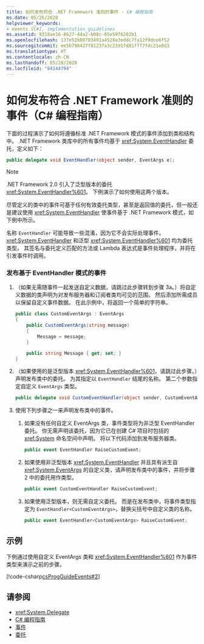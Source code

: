 ```yaml
---
title: 如何发布符合 .NET Framework 准则的事件 - C# 编程指南
ms.date: 05/26/2020
helpviewer_keywords:
- events [C#], implementation guidelines
ms.assetid: 9310ae16-8627-44a2-b08c-05e5976202b1
ms.openlocfilehash: 137e52b80703491a4528a3eddc7fa12f9dce6f52
ms.sourcegitcommit: ee5b798427f81237a3c23d1fd81fff7fdc21e8d3
ms.translationtype: HT
ms.contentlocale: zh-CN
ms.lasthandoff: 05/28/2020
ms.locfileid: "84144794"
---
```

# <a name="how-to-publish-events-that-conform-to-net-framework-guidelines-c-programming-guide"></a>如何发布符合 .NET Framework 准则的事件（C# 编程指南）

下面的过程演示了如何将遵循标准 .NET Framework 模式的事件添加到类和结构中。 .NET Framework 类库中的所有事件均基于 <xref:System.EventHandler> 委托，定义如下：

```csharp
public delegate void EventHandler(object sender, EventArgs e);
```

> [!NOTE]
> .NET Framework 2.0 引入了泛型版本的委托 <xref:System.EventHandler%601>。 下例演示了如何使用这两个版本。

尽管定义的类中的事件可基于任何有效委托类型，甚至是返回值的委托，但一般还是建议使用 <xref:System.EventHandler> 使事件基于 .NET Framework 模式，如下例中所示。

名称 `EventHandler` 可能导致一些混淆，因为它不会实际处理事件。 <xref:System.EventHandler> 和泛型 <xref:System.EventHandler%601> 均为委托类型。 其签名与委托定义匹配的方法或 Lambda 表达式是事件处理程序，并将在引发事件时调用。

### <a name="to-publish-events-based-on-the-eventhandler-pattern"></a>发布基于 EventHandler 模式的事件

1. （如果无需随事件一起发送自定义数据，请跳过此步骤转到步骤 3a。）将自定义数据的类声明为对发布服务器和订阅者类均可见的范围。 然后添加所需成员以保留自定义事件数据。 在此示例中，将返回一个简单的字符串。

    ```csharp
    public class CustomEventArgs : EventArgs
    {
        public CustomEventArgs(string message)
        {
            Message = message;
        }

        public string Message { get; set; }
    }
    ```

2. （如果使用的是泛型版本 <xref:System.EventHandler%601>，请跳过此步骤。）声明发布类中的委托。 为其指定以 `EventHandler` 结尾的名称。 第二个参数指定自定义 `EventArgs` 类型。

    ```csharp
    public delegate void CustomEventHandler(object sender, CustomEventArgs args);
    ```

3. 使用下列步骤之一来声明发布类中的事件。

    1. 如果没有任何自定义 EventArgs 类，事件类型将为非泛型 EventHandler 委托。 你无需声明该委托，因为它已在创建 C# 项目时包括的 <xref:System> 命名空间中声明。 将以下代码添加到发布服务器类。

        ```csharp
        public event EventHandler RaiseCustomEvent;
        ```

    2. 如果使用非泛型版本 <xref:System.EventHandler> 并且具有派生自 <xref:System.EventArgs> 的自定义类，请声明发布类中的事件，并将步骤 2 中的委托用作类型。

        ```csharp
        public event CustomEventHandler RaiseCustomEvent;
        ```

    3. 如果使用泛型版本，则无需自定义委托。 而是在发布类中，将事件类型指定为 `EventHandler<CustomEventArgs>`，替换尖括号中自定义类的名称。

        ```csharp
        public event EventHandler<CustomEventArgs> RaiseCustomEvent;
        ```

## <a name="example"></a>示例

下例通过使用自定义 EventArgs 类和 <xref:System.EventHandler%601> 作为事件类型来演示之前的步骤。

[!code-csharp[csProgGuideEvents#2](~/samples/snippets/csharp/VS_Snippets_VBCSharp/csProgGuideEvents/CS/Events.cs#2)]

## <a name="see-also"></a>请参阅

- <xref:System.Delegate>
- [C# 编程指南](../index.md)
- [事件](index.md)
- [委托](../delegates/index.md)
